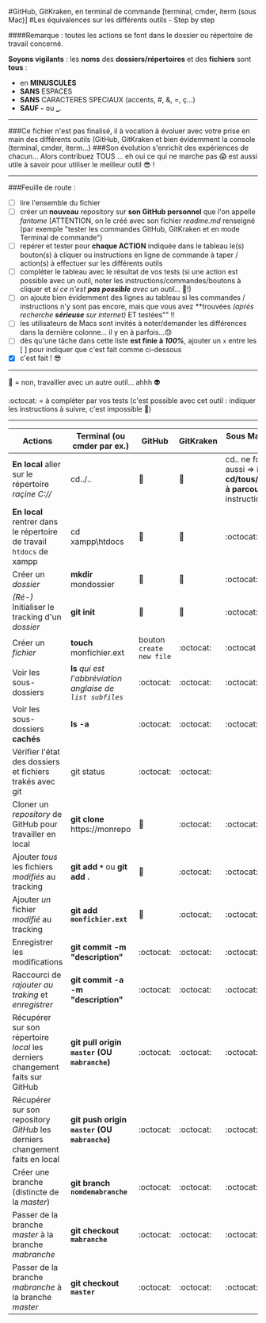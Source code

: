 #GitHub, GitKraken, en terminal de commande [terminal, cmder, iterm (sous Mac)]
#Les équivalences sur les différents outils - Step by step

####Remarque : toutes les actions se font dans le dossier ou répertoire de travail concerné.

**Soyons vigilants** : les **noms** des **dossiers/répertoires** et des **fichiers** sont **tous** :
- en **MINUSCULES**
- **SANS** ESPACES
- **SANS** CARACTERES SPECIAUX (accents, #, &, =, ç...)
- **SAUF** **-** ou **_**.

---

###Ce fichier n'est pas finalisé, il à vocation à évoluer avec votre prise en main des différents outils (GitHub, GitKraken et bien évidemment la console (terminal, cmder, iterm...) 
###Son évolution s'enrichit des expériences de chacun... Alors contribuez TOUS ... eh oui ce qui ne marche pas :scream: est aussi utile à savoir pour utiliser le meilleur outil :sunglasses: !

---

###Feuille de route :

- [ ] lire l'ensemble du fichier
- [ ] créer un **nouveau** repository sur **son GitHub personnel** que l'on appelle _fantome_ [ATTENTION, on le créé avec son fichier _readme.md_ renseigné (par exemple "tester les commandes GitHub, GitKraken et en mode Terminal de commande")
- [ ] repérer et tester pour **chaque ACTION** indiquée dans le tableau le(s) bouton(s) à cliquer ou instructions en ligne de commande à taper / action(s) à effectuer sur les différents outils
- [ ] compléter le tableau avec le résultat de vos tests (si une action est possible avec un outil, noter les instructions/commandes/boutons à cliquer et _si ce n'est **pas possible** avec un outil..._ :imp:!)
- [ ] on ajoute bien évidemment des lignes au tableau si les commandes / instructions n'y sont pas encore, mais que vous avez **trouvées _(après recherche **sérieuse** sur internet)_ ET testées"" !!
- [ ] les utilisateurs de Macs sont invités à noter/demander les différences dans la dernière colonne... il y en à parfois...:sweat:
- [ ] dès qu'une tâche dans cette liste **est finie à _100%_**, ajouter un `x` entre les [ ] pour indiquer que c'est fait comme ci-dessous
- [x] c'est fait ! :sunglasses:

---

:imp: = non, travailler avec un autre outil... ahhh :alien:

:octocat: = à compléter par vos tests (c'est possible avec cet outil : indiquer les instructions à suivre, c'est impossible :imp:)

---

Actions | Terminal (ou cmder par ex.) | GitHub | GitKraken | Sous Mac (Terminal ou iterm)
--- | --- | --- | --- | ---
**En local** aller sur le répertoire _raçine C://_ | cd../.. | :imp: | :imp: | cd.. ne fonctionne PAS aussi => indiquer **cd/tous/les/répertoires à parcourir** à CHAQUE instruction **cd/XXX**
**En local** rentrer dans le répertoire de travail `htdocs` de xampp | cd xampp\htdocs | :imp: | :imp: | :octocat:
Créer un _dossier_ | **mkdir** mondossier | :imp: | :imp: | :octocat:
_(Ré-)_ Initialiser le tracking d'un _dossier_ | **git init** | :imp: | :imp: | :octocat:
Créer un _fichier_ | **touch** monfichier.ext | bouton `create new file` | :octocat: | :octocat | :octocat:
Voir les sous-dossiers | **ls** _qui est l'abbréviation anglaise de `list subfiles`_ | :octocat: | :octocat: | :octocat:
Voir les sous-dossiers **cachés** | **ls -a** | :octocat: | :octocat: | :octocat:
Vérifier l'état des dossiers et fichiers trakés avec git | git status | :octocat: | :octocat:
Cloner un _repository_ de GitHub pour travailler en local | **git clone** https://monrepo | :imp: | :octocat: | :octocat:
Ajouter _tous_ les fichiers _modifiés_ au tracking | __git add `*`__ ou **git add .** | :imp: | :octocat: | :octocat:
Ajouter _un_ fichier _modifié_ au tracking | **git add `monfichier.ext`** | :imp: | :octocat: | :octocat:
Enregistrer les modifications | **git commit -m "description"** | :octocat: | :octocat: | :octocat:
Raccourci de  _rajouter au traking_ et _enregistrer_ | **git commit -a -m "description"** | :octocat: | :octocat: | :octocat:
Récupérer sur son répertoire _local_ les derniers changement faits sur GitHub | **git pull origin `master` (OU `mabranche`)** | :octocat: | :octocat: | :octocat:
Récupérer sur son repository _GitHub_ les derniers changement faits en local | **git push origin `master` (OU `mabranche`)** | :octocat: | :octocat: | :octocat:
Créer une branche (distincte de la _master_) | **git branch `nomdemabranche`** | :octocat: | :octocat: | :octocat:
Passer de la branche _master_ à la branche _mabranche_ | **git checkout `mabranche`** | :octocat: | :octocat: | :octocat:
Passer de la branche _mabranche_ à la branche _master_ | **git checkout `master`** | :octocat: | :octocat: | :octocat:
